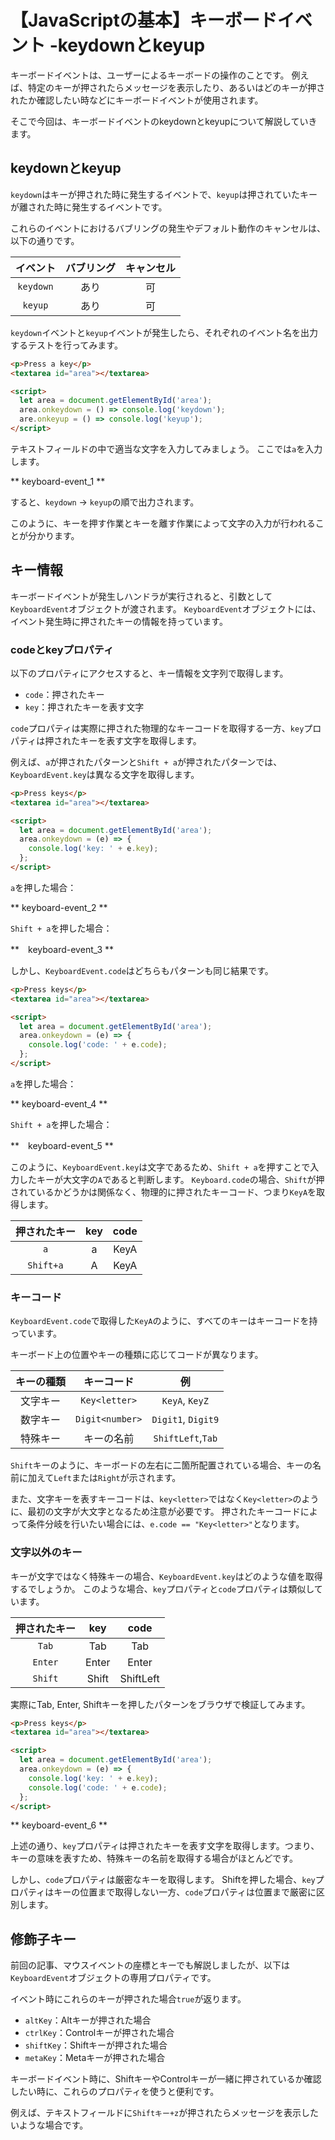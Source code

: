 # 【JavaScriptの基本】キーボードイベント -keydownとkeyup

キーボードイベントは、ユーザーによるキーボードの操作のことです。
例えば、特定のキーが押されたらメッセージを表示したり、あるいはどのキーが押されたか確認したい時などにキーボードイベントが使用されます。

そこで今回は、キーボードイベントのkeydownとkeyupについて解説していきます。

## keydownとkeyup
```keydown```はキーが押された時に発生するイベントで、```keyup```は押されていたキーが離された時に発生するイベントです。

これらのイベントにおけるバブリングの発生やデフォルト動作のキャンセルは、以下の通りです。

|イベント|バブリング|キャンセル|
|:--:|:--:|:--:|
|```keydown```|あり|可|
|```keyup```|あり|可|

```keydown```イベントと```keyup```イベントが発生したら、それぞれのイベント名を出力するテストを行ってみます。
```html
<p>Press a key</p>
<textarea id="area"></textarea>

<script>
  let area = document.getElementById('area');
  area.onkeydown = () => console.log('keydown');
  are.onkeyup = () => console.log('keyup');
</script>
```

テキストフィールドの中で適当な文字を入力してみましょう。
ここでは```a```を入力します。

** keyboard-event_1 **

すると、```keydown``` → ```keyup```の順で出力されます。

このように、キーを押す作業とキーを離す作業によって文字の入力が行われることが分かります。

## キー情報
キーボードイベントが発生しハンドラが実行されると、引数として```KeyboardEvent```オブジェクトが渡されます。
```KeyboardEvent```オブジェクトには、イベント発生時に押されたキーの情報を持っています。

### codeとkeyプロパティ
以下のプロパティにアクセスすると、キー情報を文字列で取得します。

* ```code```：押されたキー
* ```key```：押されたキーを表す文字

```code```プロパティは実際に押された物理的なキーコードを取得する一方、```key```プロパティは押されたキーを表す文字を取得します。

例えば、```a```が押されたパターンと```Shift + a```が押されたパターンでは、```KeyboardEvent.key```は異なる文字を取得します。

```html
<p>Press keys</p>
<textarea id="area"></textarea>

<script>
  let area = document.getElementById('area');
  area.onkeydown = (e) => {
    console.log('key: ' + e.key);
  };
</script>
```

```a```を押した場合：

** keyboard-event_2 **

```Shift + a```を押した場合：

**　keyboard-event_3 **


しかし、```KeyboardEvent.code```はどちらもパターンも同じ結果です。

```html
<p>Press keys</p>
<textarea id="area"></textarea>

<script>
  let area = document.getElementById('area');
  area.onkeydown = (e) => {
    console.log('code: ' + e.code);
  };
</script>
```

```a```を押した場合：

** keyboard-event_4 **

```Shift + a```を押した場合：

**　keyboard-event_5 **

このように、```KeyboardEvent.key```は文字であるため、```Shift + a```を押すことで入力したキーが大文字の```A```であると判断します。
```Keyboard.code```の場合、```Shift```が押されているかどうかは関係なく、物理的に押されたキーコード、つまり```KeyA```を取得します。

|押されたキー|key|code|
|:--:|:--:|:--:|
|```a```|a|KeyA|
|```Shift+a```|A|KeyA|

### キーコード
```KeyboardEvent.code```で取得した```KeyA```のように、すべてのキーはキーコードを持っています。

キーボード上の位置やキーの種類に応じてコードが異なります。

|キーの種類|キーコード|例|
|:--:|:--:|:--:|
|文字キー|```Key<letter>```|```KeyA```, ```KeyZ```|
|数字キー|```Digit<number>```|```Digit1```, ```Digit9```|
|特殊キー|キーの名前|```ShiftLeft```,```Tab```|

```Shift```キーのように、キーボードの左右に二箇所配置されている場合、キーの名前に加えて```Left```または```Right```が示されます。

また、文字キーを表すキーコードは、```key<letter>```ではなく```Key<letter>```のように、最初の文字が大文字となるため注意が必要です。
押されたキーコードによって条件分岐を行いたい場合には、```e.code == "Key<letter>"```となります。

### 文字以外のキー
キーが文字ではなく特殊キーの場合、```KeyboardEvent.key```はどのような値を取得するでしょうか。
このような場合、```key```プロパティと```code```プロパティは類似しています。

|押されたキー|key|code|
|:--:|:--:|:--:|
|```Tab```|Tab|Tab|
|```Enter```|Enter|Enter|
|```Shift```|Shift|ShiftLeft|

実際にTab, Enter, Shiftキーを押したパターンをブラウザで検証してみます。

```html
<p>Press keys</p>
<textarea id="area"></textarea>

<script>
  let area = document.getElementById('area');
  area.onkeydown = (e) => {
    console.log('key: ' + e.key);
    console.log('code: ' + e.code);
  };
</script>
 ```

** keyboard-event_6 **

上述の通り、```key```プロパティは押されたキーを表す文字を取得します。つまり、キーの意味を表すため、特殊キーの名前を取得する場合がほとんどです。

しかし、```code```プロパティは厳密なキーを取得します。
Shiftを押した場合、```key```プロパティはキーの位置まで取得しない一方、```code```プロパティは位置まで厳密に区別します。

## 修飾子キー
前回の記事、マウスイベントの座標とキーでも解説しましたが、以下は```KeyboardEvent```オブジェクトの専用プロパティです。

イベント時にこれらのキーが押された場合```true```が返ります。

* ```altKey```：Altキーが押された場合
* ```ctrlKey```：Controlキーが押された場合
* ```shiftKey```：Shiftキーが押された場合
* ```metaKey```：Metaキーが押された場合

キーボードイベント時に、ShiftキーやControlキーが一緒に押されているか確認したい時に、これらのプロパティを使うと便利です。

例えば、テキストフィールドに```Shiftキー+z```が押されたらメッセージを表示したいような場合です。
```html

```


